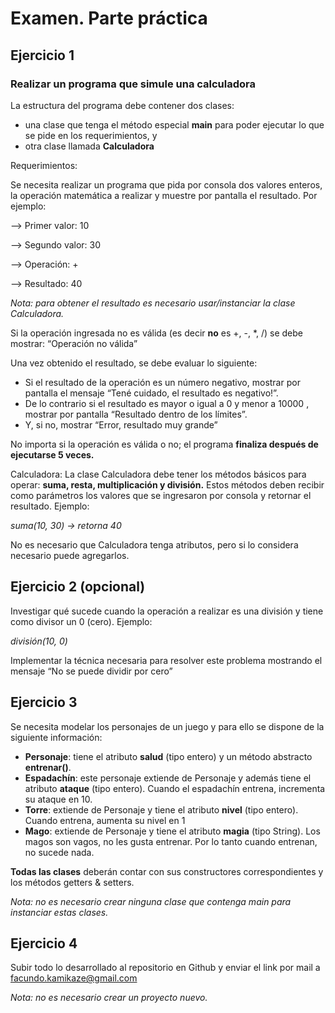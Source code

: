 # Examen. Parte práctica
## Ejercicio 1
### Realizar un programa que simule una calculadora

La estructura del programa debe contener dos clases: 
- una clase que tenga el método especial **main** para poder ejecutar lo que se pide en los requerimientos, y
- otra clase llamada **Calculadora**

Requerimientos:

Se necesita realizar un programa que pida por consola dos valores enteros, la operación matemática a realizar y muestre por pantalla el resultado. Por ejemplo:

–> Primer valor: 10

–> Segundo valor: 30

–> Operación: +

–> Resultado: 40

*Nota: para obtener el resultado es necesario usar/instanciar la clase Calculadora.*

Si la operación ingresada no es válida (es decir **no** es +, -, *, /) se debe mostrar: “Operación no válida”

Una vez obtenido el resultado, se debe evaluar lo siguiente:
- Si el resultado de la operación es un número negativo, mostrar por pantalla el mensaje “Tené cuidado, el resultado es negativo!”. 
- De lo contrario si el resultado es mayor o igual a 0 y menor a 10000 , mostrar por pantalla “Resultado dentro de los límites”. 
- Y, si no, mostrar “Error, resultado muy grande”

No importa si la operación es válida o no; el programa **finaliza después de ejecutarse 5 veces.**


Calculadora:
La clase Calculadora debe tener los métodos básicos para operar: **suma, resta, multiplicación y división.** Estos métodos deben recibir como parámetros los valores que se ingresaron por consola y retornar el resultado. Ejemplo:

*suma(10, 30) -> retorna 40*

No es necesario que Calculadora tenga atributos, pero si lo considera necesario puede agregarlos.



## Ejercicio 2 (opcional)

Investigar qué sucede cuando la operación a realizar es una división y tiene como divisor un 0 (cero). Ejemplo:

*división(10, 0)*

Implementar la técnica necesaria para resolver este problema mostrando el mensaje
“No se puede dividir por cero”


## Ejercicio 3

Se necesita modelar los personajes de un juego y para ello se dispone de la siguiente información:

- **Personaje**: tiene el atributo **salud** (tipo entero) y un método abstracto **entrenar()**.
- **Espadachín**: este personaje extiende de Personaje y además tiene el atributo **ataque** (tipo entero). Cuando el espadachín entrena, incrementa su ataque en 10.
- **Torre**: extiende de Personaje y tiene el atributo **nivel** (tipo entero). Cuando entrena, aumenta su nivel en 1
- **Mago**: extiende de Personaje y tiene el atributo **magia** (tipo String). Los magos son vagos, no les gusta entrenar. Por lo tanto cuando entrenan, no sucede nada.

**Todas las clases** deberán contar con sus constructores correspondientes y los métodos getters & setters.

*Nota: no es necesario crear ninguna clase que contenga main para instanciar estas clases.*


## Ejercicio 4

Subir todo lo desarrollado al repositorio en Github y enviar el link por mail a facundo.kamikaze@gmail.com

*Nota: no es necesario crear un proyecto nuevo.*